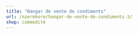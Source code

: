 ```yaml
---
title: "Hangar de vente de condiments"
url: /nzerekore/hangar-de-vente-de-condiments-3/
shop: commodité
---
```

